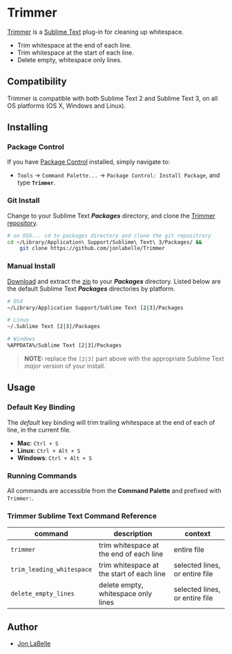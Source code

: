 Trimmer
=======

[Trimmer](http://jonlabelle.github.io/Trimmer/) is a [Sublime Text](http://www.sublimetext.com) plug-in for cleaning up whitespace.

- Trim whitespace at the end of each line.
- Trim whitespace at the start of each line.
- Delete empty, whitespace only lines.

Compatibility
-------------

Trimmer is compatible with both Sublime Text 2 and Sublime Text 3, on all OS platforms (OS X, Windows and Linux).

Installing
----------

### Package Control

If you have [Package Control](https://sublime.wbond.net) installed, simply navigate to:

- `Tools` -> `Command Palette...` -> `Package Control: Install Package`, and type **`Trimmer`**.

### Git Install

Change to your Sublime Text ***Packages*** directory, and clone the [Trimmer repository](https://github.com/jonlabelle/Trimmer).

```sh
# on OSX... cd to packages directory and clone the git repositrory
cd ~/Library/Application\ Support/Sublime\ Text\ 3/Packages/ &&
    git clone https://github.com/jonlabelle/Trimmer
```

### Manual Install

[Download](https://github.com/jonlabelle/Trimmer/zipball/master) and extract the [zip](https://github.com/jonlabelle/Trimmer/zipball/master) to your ***Packages*** directory. Listed below are the default Sublime Text ***Packages*** directories by platform.

```sh
# OSX
~/Library/Application Support/Sublime Text [2|3]/Packages

# Linux
~/.Sublime Text [2|3]/Packages

# Windows
%APPDATA%/Sublime Text [2|3]/Packages
```

> **NOTE:** replace the `[2|3]` part above with the appropriate Sublime Text *major* version of your install.


Usage
-----

### Default Key Binding

The *default* key binding will trim trailing whitespace at the end of each of line, in the current file.

- **Mac**: `Ctrl + S`
- **Linux**: `Ctrl + Alt + S`
- **Windows**: `Ctrl + Alt + S`

### Running Commands

All commands are accessible from the **Command Palette** and prefixed with `Trimmer:`.

### Trimmer Sublime Text Command Reference

|          command          |                description                |            context             |
| ------------------------- | ----------------------------------------- | ------------------------------ |
| `trimmer`                 | trim whitespace at the end of each line   | entire file                    |
| `trim_leading_whitespace` | trim whitespace at the start of each line | selected lines, or entire file |
| `delete_empty_lines`      | delete empty, whitespace only lines       | selected lines, or entire file |


Author
------

- [Jon LaBelle](http://jonlabelle.com/)
